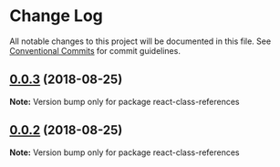 # Change Log

All notable changes to this project will be documented in this file.
See [Conventional Commits](https://conventionalcommits.org) for commit guidelines.

<a name="0.0.3"></a>
## [0.0.3](https://github.com/simon360/class-references/compare/v0.0.2...v0.0.3) (2018-08-25)

**Note:** Version bump only for package react-class-references





<a name="0.0.2"></a>
## [0.0.2](https://github.com/simon360/class-references/compare/v0.0.1...v0.0.2) (2018-08-25)

**Note:** Version bump only for package react-class-references
